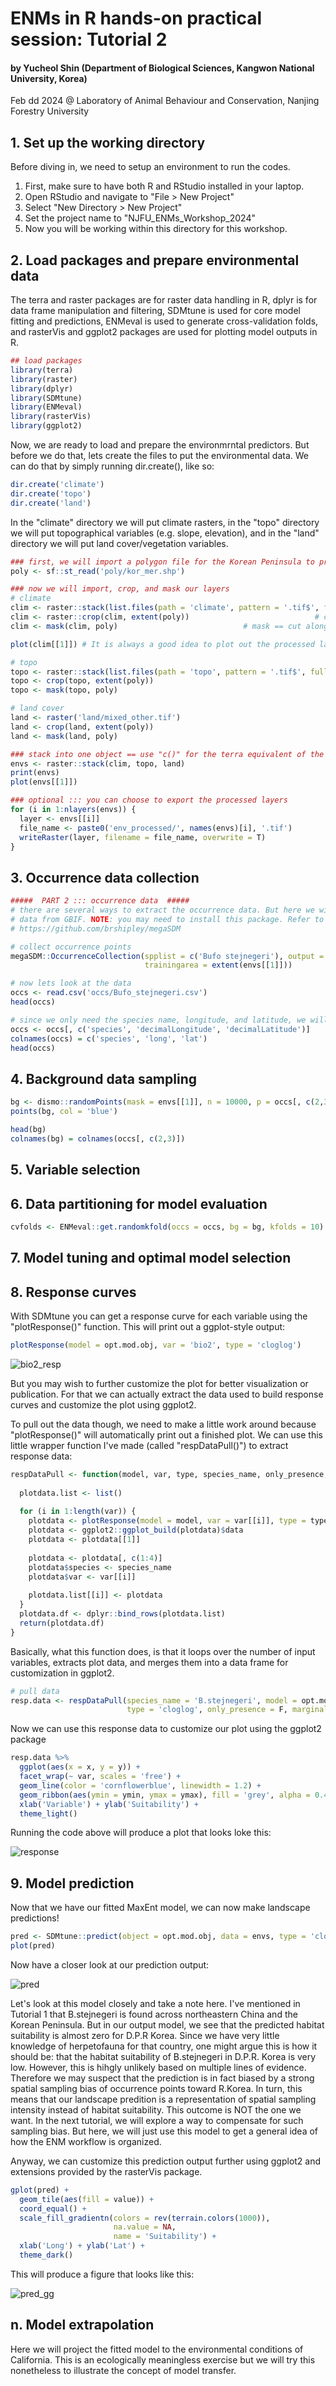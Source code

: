 # ENMs in R hands-on practical session: Tutorial 2
#### by Yucheol Shin (Department of Biological Sciences, Kangwon National University, Korea)
Feb dd 2024
@ Laboratory of Animal Behaviour and Conservation, Nanjing Forestry University

## 1. Set up the working directory
Before diving in, we need to setup an environment to run the codes.

1) First, make sure to have both R and RStudio installed in your laptop.
2) Open RStudio and navigate to "File > New Project"
3) Select "New Directory > New Project"
4) Set the project name to "NJFU_ENMs_Workshop_2024"
5) Now you will be working within this directory for this workshop. 


## 2. Load packages and prepare environmental data
The terra and raster packages are for raster data handling in R, dplyr is for data frame manipulation and filtering, SDMtune is used for core model fitting and predictions, 
ENMeval is used to generate cross-validation folds, and rasterVis and ggplot2 packages are used for plotting model outputs in R.

```r
## load packages
library(terra)
library(raster)
library(dplyr)
library(SDMtune)
library(ENMeval)
library(rasterVis)
library(ggplot2)
```

Now, we are ready to load and prepare the environmrntal predictors. But before we do that, lets create the files to put the environmental data.
We can do that by simply running dir.create(), like so: 

```r
dir.create('climate')
dir.create('topo')
dir.create('land')
```

In the "climate" directory we will put climate rasters, in the "topo" directory we will put topographical variables (e.g. slope, elevation), and in the "land" directory we will put land cover/vegetation variables. 


```r
### first, we will import a polygon file for the Korean Peninsula to process our environmental layers
poly <- sf::st_read('poly/kor_mer.shp')

### now we will import, crop, and mask our layers
# climate
clim <- raster::stack(list.files(path = 'climate', pattern = '.tif$', full.names = T))  # import
clim <- raster::crop(clim, extent(poly))                            # crop == crop to geographic extent
clim <- mask(clim, poly)                            # mask == cut along the polygon boundary ("cookie cutter")

plot(clim[[1]]) # It is always a good idea to plot out the processed layer(s)

# topo
topo <- raster::stack(list.files(path = 'topo', pattern = '.tif$', full.names = T))
topo <- crop(topo, extent(poly))
topo <- mask(topo, poly)

# land cover
land <- raster('land/mixed_other.tif')
land <- crop(land, extent(poly))
land <- mask(land, poly)

### stack into one object == use "c()" for the terra equivalent of the "raster::stack()"
envs <- raster::stack(clim, topo, land)
print(envs)
plot(envs[[1]])

### optional ::: you can choose to export the processed layers
for (i in 1:nlayers(envs)) {
  layer <- envs[[i]]
  file_name <- paste0('env_processed/', names(envs)[i], '.tif')
  writeRaster(layer, filename = file_name, overwrite = T)
}
```

## 3. Occurrence data collection
```r
#####  PART 2 ::: occurrence data  #####
# there are several ways to extract the occurrence data. But here we will use the megaSDM package to quickly scrape the 
# data from GBIF. NOTE: you may need to install this package. Refer to the following link for instructions for installation:
# https://github.com/brshipley/megaSDM

# collect occurrence points
megaSDM::OccurrenceCollection(spplist = c('Bufo stejnegeri'), output = 'occs',
                              trainingarea = extent(envs[[1]]))

# now lets look at the data
occs <- read.csv('occs/Bufo_stejnegeri.csv')
head(occs)

# since we only need the species name, longitude, and latitude, we will pull out those three columns only
occs <- occs[, c('species', 'decimalLongitude', 'decimalLatitude')]
colnames(occs) = c('species', 'long', 'lat')
head(occs)
```

## 4. Background data sampling
```r
bg <- dismo::randomPoints(mask = envs[[1]], n = 10000, p = occs[, c(2,3)], excludep = T) %>% as.data.frame()
points(bg, col = 'blue')

head(bg)
colnames(bg) = colnames(occs[, c(2,3)])
```

## 5. Variable selection

## 6. Data partitioning for model evaluation
```r
cvfolds <- ENMeval::get.randomkfold(occs = occs, bg = bg, kfolds = 10)
```

## 7. Model tuning and optimal model selection


## 8. Response curves
With SDMtune you can get a response curve for each variable using the "plotResponse()" function. This will print out a ggplot-style output:
```r
plotResponse(model = opt.mod.obj, var = 'bio2', type = 'cloglog')
```
![bio2_resp](https://github.com/yucheols/ENMs_In_R/assets/85914125/82d490bf-5559-4660-925f-b25ea43cc8b6)





But you may wish to further customize the plot for better visualization or publication. For that we can actually extract the data used to build response curves and customize the plot using ggplot2.

To pull out the data though, we need to make a little work around because "plotResponse()" will automatically print out a finished plot. We can use this little wrapper function I've made (called "respDataPull()") to extract response data:

```r
respDataPull <- function(model, var, type, species_name, only_presence, marginal) {
  
  plotdata.list <- list()
  
  for (i in 1:length(var)) {
    plotdata <- plotResponse(model = model, var = var[[i]], type = type, only_presence = only_presence, marginal = marginal)
    plotdata <- ggplot2::ggplot_build(plotdata)$data
    plotdata <- plotdata[[1]]
    
    plotdata <- plotdata[, c(1:4)]
    plotdata$species <- species_name
    plotdata$var <- var[[i]]
    
    plotdata.list[[i]] <- plotdata
  }
  plotdata.df <- dplyr::bind_rows(plotdata.list)
  return(plotdata.df)
}
```



Basically, what this function does, is that it loops over the number of input variables, extracts plot data, and merges them into a data frame for customization in ggplot2.

```r
# pull data
resp.data <- respDataPull(species_name = 'B.stejnegeri', model = opt.mod.obj, var = names(envs), 
                          type = 'cloglog', only_presence = F, marginal = F)
```



Now we can use this response data to customize our plot using the ggplot2 package

```r
resp.data %>%
  ggplot(aes(x = x, y = y)) +
  facet_wrap(~ var, scales = 'free') +
  geom_line(color = 'cornflowerblue', linewidth = 1.2) +
  geom_ribbon(aes(ymin = ymin, ymax = ymax), fill = 'grey', alpha = 0.4) +
  xlab('Variable') + ylab('Suitability') +
  theme_light()
```


Running the code above will produce a plot that looks loke this:

![response](https://github.com/yucheols/ENMs_In_R/assets/85914125/ee59712a-b27d-4a49-b811-dbb60da4b78a)


## 9. Model prediction
Now that we have our fitted MaxEnt model, we can now make landscape predictions!

```r
pred <- SDMtune::predict(object = opt.mod.obj, data = envs, type = 'cloglog', clamp = T, progress = T) %>% raster()
plot(pred)
```

Now have a closer look at our prediction output:

![pred](https://github.com/yucheols/ENMs_In_R/assets/85914125/538a9b48-5a2b-4f6f-b820-30d1b39cae15)

Let's look at this model closely and take a note here. I've mentioned in Tutorial 1 that B.stejnegeri is found across northeastern China and the Korean Peninsula. But in our output model, we see that the predicted habitat suitability is almost zero for D.P.R Korea. Since we have very little knowledge of herpetofauna for that country, one might argue this is how it should be: that the habitat suitability of B.stejnegeri in D.P.R. Korea is very low. However, this is hihgly unlikely based on multiple lines of evidence. Therefore we may suspect that the prediction is in fact biased by a strong spatial sampling bias of occurrence points toward R.Korea. In turn, this means that our landscape predition is a representation of spatial sampling intensity instead of habitat suitability. This outcome is NOT the one we want. In the next tutorial, we will explore a way to compensate for such sampling bias. But here, we will just use this model to get a general idea of how the ENM workflow is organized.

Anyway, we can customize this prediction output further using ggplot2 and extensions provided by the rasterVis package.

```r
gplot(pred) +
  geom_tile(aes(fill = value)) +
  coord_equal() +
  scale_fill_gradientn(colors = rev(terrain.colors(1000)),
                       na.value = NA,
                       name = 'Suitability') +
  xlab('Long') + ylab('Lat') +
  theme_dark()
```

This will produce a figure that looks like this:

![pred_gg](https://github.com/yucheols/ENMs_In_R/assets/85914125/7a1642a0-eff0-4235-afbb-ff79ac1b75b1)


## n. Model extrapolation
Here we will project the fitted model to the environmental conditions of California. This is an ecologically meaningless exercise but we will try this nonetheless to illustrate the concept of model transfer.


